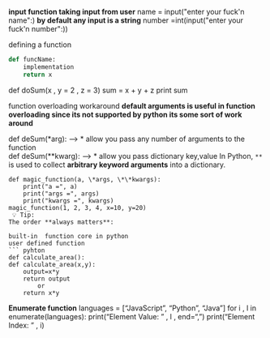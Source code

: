 
**input function taking input from user** 
name = input("enter your fuck'n name":)
**by default any input is a string**
number =int(input("enter your fuck'n number":))

defining a function 
```python
def funcName:
	implementation 
	return x

```

def doSum(x , y = 2 , z = 3)
	sum = x + y + z 
	print sum 

function overloading workaround
**default arguments is useful in function overloading since its not supported by python its some sort of work around** 



def deSum(\*arg): --> * allow you pass any number of arguments to the function  
def deSum(\*\*kwarg): --> * allow you pass dictionary key,value  In Python, `**` is used to collect **arbitrary keyword arguments** into a dictionary.

```
def magic_function(a, \*args, \*\*kwargs):
    print("a =", a)
    print("args =", args)
    print("kwargs =", kwargs)
magic_function(1, 2, 3, 4, x=10, y=20)
 💡 Tip:
The order **always matters**:
```




```
built-in  function core in python
user defined function
``` pyhton
def calculate_area():
def calculate_area(x,y):
	output=x*y
	return output
		or
	return x*y

```


**Enumerate function**
languages = [“JavaScript”, “Python”, “Java”]
for i , l in enumerate(languages):
print(“Element Value: ” , l , end=“,”)
print(“Element Index: ” , i)